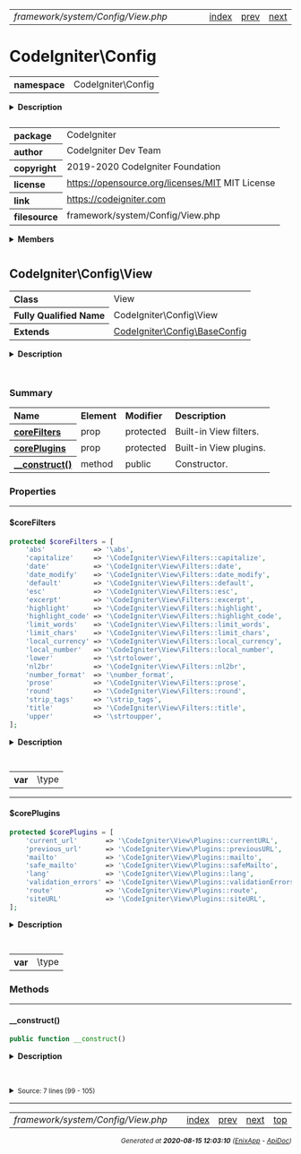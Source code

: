


 



<table>
<tr>
<td style="width:100%"><em>framework/system/Config/View.php</em></td>
<td><a href="../../../../../../api/index.md">index</a></td>
<td><a href="../../../../../../api/vendor/codeigniter4/framework/system/Config/Services.md">prev</a></td>
<td><a href="../../../../../../api/vendor/codeigniter4/framework/system/Controller.md">next</a></td>
</tr>
</table>







# CodeIgniter\Config 
<table style="text-align:left">
<tr><th>namespace</th><td>CodeIgniter\Config</td></tr>
</table>

<details>
<summary style="margin-bottom:12px;"><strong>Description</strong></summary>

<table>
<tr><td>
CodeIgniter
</td></tr>
</table>

<table>
<tr><td>
An open source application development framework for PHP

This content is released under the MIT License (MIT)

Copyright (c) 2014-2019 British Columbia Institute of Technology
Copyright (c) 2019-2020 CodeIgniter Foundation

Permission is hereby granted, free of charge, to any person obtaining a copy
of this software and associated documentation files (the "Software"), to deal
in the Software without restriction, including without limitation the rights
to use, copy, modify, merge, publish, distribute, sublicense, and/or sell
copies of the Software, and to permit persons to whom the Software is
furnished to do so, subject to the following conditions:

The above copyright notice and this permission notice shall be included in
all copies or substantial portions of the Software.

THE SOFTWARE IS PROVIDED "AS IS", WITHOUT WARRANTY OF ANY KIND, EXPRESS OR
IMPLIED, INCLUDING BUT NOT LIMITED TO THE WARRANTIES OF MERCHANTABILITY,
FITNESS FOR A PARTICULAR PURPOSE AND NONINFRINGEMENT. IN NO EVENT SHALL THE
AUTHORS OR COPYRIGHT HOLDERS BE LIABLE FOR ANY CLAIM, DAMAGES OR OTHER
LIABILITY, WHETHER IN AN ACTION OF CONTRACT, TORT OR OTHERWISE, ARISING FROM,
OUT OF OR IN CONNECTION WITH THE SOFTWARE OR THE USE OR OTHER DEALINGS IN
THE SOFTWARE.
</td></tr>
</table>

</details>



<table style="text-align:left">
<tr style="vertical-align:top;">
<th>package</th>
<td>CodeIgniter
</td>
</tr>
<tr style="vertical-align:top;">
<th>author</th>
<td>CodeIgniter Dev Team
</td>
</tr>
<tr style="vertical-align:top;">
<th>copyright</th>
<td>2019-2020 CodeIgniter Foundation
</td>
</tr>
<tr style="vertical-align:top;">
<th>license</th>
<td><a href="https://opensource.org/licenses/MIT">https://opensource.org/licenses/MIT</a>	MIT License
</td>
</tr>
<tr style="vertical-align:top;">
<th>link</th>
<td><a href="https://codeigniter.com">https://codeigniter.com</a>

</td>
</tr>
<tr style="vertical-align:top;">
<th>filesource</th>
<td>framework/system/Config/View.php
</td>
</tr>
</table>

 

<details>
<summary style="margin-bottom:12px;"><strong>Members</strong></summary>
<table>
<tr><td><a href="../../../../../../api/vendor/codeigniter4/framework/system/Config/AutoloadConfig.md">CodeIgniter\Config\AutoloadConfig</a></td></tr>
<tr><td><a href="../../../../../../api/vendor/codeigniter4/framework/system/Config/BaseConfig.md">CodeIgniter\Config\BaseConfig</a></td></tr>
<tr><td><a href="../../../../../../api/vendor/codeigniter4/framework/system/Config/BaseService.md">CodeIgniter\Config\BaseService</a></td></tr>
<tr><td><a href="../../../../../../api/vendor/codeigniter4/framework/system/Config/Config.md">CodeIgniter\Config\Config</a></td></tr>
<tr><td><a href="../../../../../../api/vendor/codeigniter4/framework/system/Config/DotEnv.md">CodeIgniter\Config\DotEnv</a></td></tr>
<tr><td><a href="../../../../../../api/vendor/codeigniter4/framework/system/Config/ForeignCharacters.md">CodeIgniter\Config\ForeignCharacters</a></td></tr>
<tr><td><a href="../../../../../../api/vendor/codeigniter4/framework/system/Config/Services.md">CodeIgniter\Config\Services</a></td></tr>
<tr><td><a href="../../../../../../api/vendor/codeigniter4/framework/system/Config/View.md">CodeIgniter\Config\View</a></td></tr>
</table>
</details>



 

 
## CodeIgniter\Config\View

<table style="text-align:left">
<tr><th>Class</th><td>View</td></tr>
<tr><th>Fully Qualified Name</th><td>CodeIgniter\Config\View</td></tr>
<tr><th>Extends</th><td><a href="../../../../../../api/vendor/codeigniter4/framework/system/Config/BaseConfig.md">CodeIgniter\Config\BaseConfig</a></td></tr>
</table>


<details>
<summary style="margin-bottom:12px;"><strong>Description</strong></summary>

<table>
<tr><td>
View configuration
</td></tr>
</table>


</details>



<table style="text-align:left">
</table>



### Summary


<table style="text-align:left;">
<tr>
<th>Name</th>
<th>Element</th>
<th>Modifier</th>
<th>Description</th>
</tr>

<tr>
<th><a href="#coreFilters"><strong>coreFilters</strong></a></th>
<td>prop</td>
<td>
protected

</td>
<td>Built-in View filters.</td>
</tr>
<tr>
<th><a href="#corePlugins"><strong>corePlugins</strong></a></th>
<td>prop</td>
<td>
protected

</td>
<td>Built-in View plugins.</td>
</tr>

<tr>
<th><a href="#__construct"><strong>__construct</strong>()</a></th>
<td>method</td>
<td>
public

</td>
<td>Constructor.</td>
</tr>

</table>





### Properties


<hr>

#### $coreFilters

```php
protected $coreFilters = [
	'abs'            => '\abs',
	'capitalize'     => '\CodeIgniter\View\Filters::capitalize',
	'date'           => '\CodeIgniter\View\Filters::date',
	'date_modify'    => '\CodeIgniter\View\Filters::date_modify',
	'default'        => '\CodeIgniter\View\Filters::default',
	'esc'            => '\CodeIgniter\View\Filters::esc',
	'excerpt'        => '\CodeIgniter\View\Filters::excerpt',
	'highlight'      => '\CodeIgniter\View\Filters::highlight',
	'highlight_code' => '\CodeIgniter\View\Filters::highlight_code',
	'limit_words'    => '\CodeIgniter\View\Filters::limit_words',
	'limit_chars'    => '\CodeIgniter\View\Filters::limit_chars',
	'local_currency' => '\CodeIgniter\View\Filters::local_currency',
	'local_number'   => '\CodeIgniter\View\Filters::local_number',
	'lower'          => '\strtolower',
	'nl2br'          => '\CodeIgniter\View\Filters::nl2br',
	'number_format'  => '\number_format',
	'prose'          => '\CodeIgniter\View\Filters::prose',
	'round'          => '\CodeIgniter\View\Filters::round',
	'strip_tags'     => '\strip_tags',
	'title'          => '\CodeIgniter\View\Filters::title',
	'upper'          => '\strtoupper',
];
```

<details>
<summary style="margin-bottom:12px;"><strong>Description</strong></summary>

<table>
<tr><td>
Built-in View filters.
</td></tr>
</table>


</details>



<table style="text-align:left">
</table>




<table>
<tr>
<th style="vertical-align:top;">var</th>
<td>\type
</td>
</tr>
</table>


<hr>

#### $corePlugins

```php
protected $corePlugins = [
	'current_url'       => '\CodeIgniter\View\Plugins::currentURL',
	'previous_url'      => '\CodeIgniter\View\Plugins::previousURL',
	'mailto'            => '\CodeIgniter\View\Plugins::mailto',
	'safe_mailto'       => '\CodeIgniter\View\Plugins::safeMailto',
	'lang'              => '\CodeIgniter\View\Plugins::lang',
	'validation_errors' => '\CodeIgniter\View\Plugins::validationErrors',
	'route'             => '\CodeIgniter\View\Plugins::route',
	'siteURL'           => '\CodeIgniter\View\Plugins::siteURL',
];
```

<details>
<summary style="margin-bottom:12px;"><strong>Description</strong></summary>

<table>
<tr><td>
Built-in View plugins.
</td></tr>
</table>


</details>



<table style="text-align:left">
</table>




<table>
<tr>
<th style="vertical-align:top;">var</th>
<td>\type
</td>
</tr>
</table>







### Methods


<hr>

#### __construct()

```php
public function __construct()
```

<details>
<summary style="margin-bottom:12px;"><strong>Description</strong></summary>

<table>
<tr><td>
Constructor.
</td></tr>
</table>

<table>
<tr><td>
Merge the built-in and developer-configured filters and plugins,
with preference to the developer ones.
</td></tr>
</table>

</details>



<table style="text-align:left">
</table>










<details>
<summary><small>Source: 7 lines (99 - 105)</small></summary>

```php
public function __construct()
{
	$this->filters = array_merge($this->coreFilters, $this->filters);
	$this->plugins = array_merge($this->corePlugins, $this->plugins);

	parent::__construct();
}
```

</details>





 


 
  




<hr>

<table>
<tr>
<td style="width:100%"><em>framework/system/Config/View.php</em></td>
<td><a href="../../../../../../api/index.md">index</a></td>
<td><a href="../../../../../../api/vendor/codeigniter4/framework/system/Config/Services.md">prev</a></td>
<td><a href="../../../../../../api/vendor/codeigniter4/framework/system/Controller.md">next</a></td>
<td><a href="#">top</a></td></tr>
</table>




<div style="text-align:right;">

<small>_Generated at **2020-08-15 12:03:10**_ *([EnixApp](https://github.com/enix-app) - [ApiDoc](https://github.com/enix-app/apidoc))*</small>
</div>